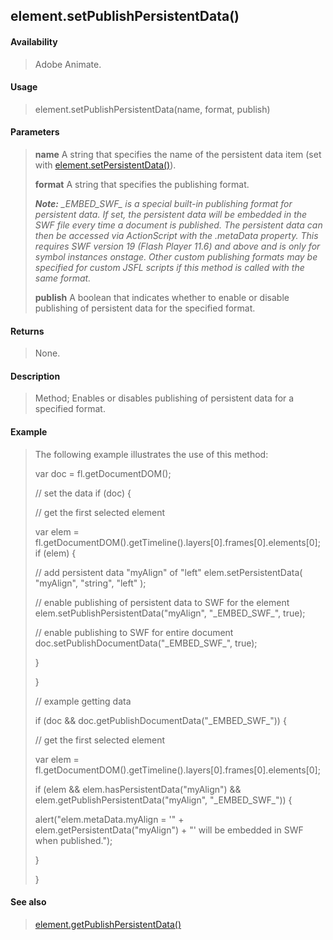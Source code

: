 ## element.setPublishPersistentData()

#### Availability

> Adobe Animate.

#### Usage

> element.setPublishPersistentData(name, format, publish)

#### Parameters

> **name** A string that specifies the name of the persistent data item (set with [element.setPersistentData()](#_bookmark398)).
>
> **format** A string that specifies the publishing format.
>
> ***Note:** \_EMBED\_SWF\_ is a special built-in publishing format for persistent data. If set, the persistent data will be embedded in the SWF file every time a document is published. The persistent data can then be accessed via ActionScript with the .metaData property. This requires SWF version 19 (Flash Player 11.6) and above and is only for symbol instances onstage. Other custom publishing formats may be specified for custom JSFL scripts if this method is called with the same format.*
>
> **publish** A boolean that indicates whether to enable or disable publishing of persistent data for the specified format.

#### Returns

> None.

#### Description

> Method; Enables or disables publishing of persistent data for a specified format.

#### Example

> The following example illustrates the use of this method:
>
> var doc = fl.getDocumentDOM();
>
> // set the data if (doc) {
>
> // get the first selected element
>
> var elem = fl.getDocumentDOM().getTimeline().layers\[0\].frames\[0\].elements\[0\]; if (elem) {
>
> // add persistent data "myAlign" of "left" elem.setPersistentData( "myAlign", "string", "left" );
>
> // enable publishing of persistent data to SWF for the element elem.setPublishPersistentData("myAlign", "\_EMBED\_SWF\_", true);
>
> // enable publishing to SWF for entire document doc.setPublishDocumentData("\_EMBED\_SWF\_", true);
>
> }
>
> }
>
> // example getting data
>
> if (doc && doc.getPublishDocumentData("\_EMBED\_SWF\_")) {
>
> // get the first selected element
>
> var elem = fl.getDocumentDOM().getTimeline().layers\[0\].frames\[0\].elements\[0\];
>
> if (elem && elem.hasPersistentData("myAlign") && elem.getPublishPersistentData("myAlign", "\_EMBED\_SWF\_")) {
>
> alert("elem.metaData.myAlign = '" + elem.getPersistentData("myAlign") + "' will be embedded in SWF when published.");
>
> }
>
> }

#### See also

> [element.getPublishPersistentData()](#_bookmark380)
